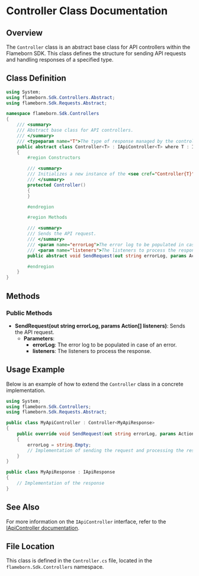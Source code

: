 
# Controller Class Documentation

## Overview
The `Controller` class is an abstract base class for API controllers within the Flameborn SDK. This class defines the structure for sending API requests and handling responses of a specified type. 

## Class Definition

```csharp
using System;
using flameborn.Sdk.Controllers.Abstract;
using flameborn.Sdk.Requests.Abstract;

namespace flameborn.Sdk.Controllers
{
    /// <summary>
    /// Abstract base class for API controllers.
    /// </summary>
    /// <typeparam name="T">The type of response managed by the controller.</typeparam>
    public abstract class Controller<T> : IApiController<T> where T : IApiResponse
    {
        #region Constructors

        /// <summary>
        /// Initializes a new instance of the <see cref="Controller{T}"/> class.
        /// </summary>
        protected Controller()
        {
        }

        #endregion

        #region Methods

        /// <summary>
        /// Sends the API request.
        /// </summary>
        /// <param name="errorLog">The error log to be populated in case of an error.</param>
        /// <param name="listeners">The listeners to process the response.</param>
        public abstract void SendRequest(out string errorLog, params Action<T>[] listeners);

        #endregion
    }
}
```

## Methods
### Public Methods
- **SendRequest(out string errorLog, params Action<T>[] listeners)**: Sends the API request.
  - **Parameters**:
    - **errorLog**: The error log to be populated in case of an error.
    - **listeners**: The listeners to process the response.

## Usage Example
Below is an example of how to extend the `Controller` class in a concrete implementation.

```csharp
using System;
using flameborn.Sdk.Controllers;
using flameborn.Sdk.Requests.Abstract;

public class MyApiController : Controller<MyApiResponse>
{
    public override void SendRequest(out string errorLog, params Action<MyApiResponse>[] listeners)
    {
        errorLog = string.Empty;
        // Implementation of sending the request and processing the response
    }
}

public class MyApiResponse : IApiResponse
{
    // Implementation of the response
}
```

## See Also
For more information on the `IApiController` interface, refer to the [IApiController documentation](https://gkhanc.github.io/flameborn-game/IApiController).

## File Location
This class is defined in the `Controller.cs` file, located in the `flameborn.Sdk.Controllers` namespace.
